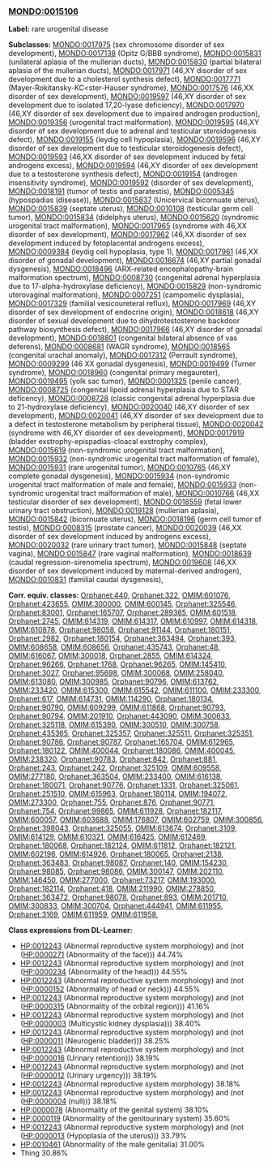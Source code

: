 
### [MONDO:0015106](http://purl.obolibrary.org/obo/MONDO_0015106)
**Label:** rare urogenital disease

**Subclasses:** [MONDO:0017975](http://purl.obolibrary.org/obo/MONDO_0017975) (sex chromosome disorder of sex development), [MONDO:0017138](http://purl.obolibrary.org/obo/MONDO_0017138) (Opitz G/BBB syndrome), [MONDO:0015831](http://purl.obolibrary.org/obo/MONDO_0015831) (unilateral aplasia of the mullerian ducts), [MONDO:0015830](http://purl.obolibrary.org/obo/MONDO_0015830) (partial bilateral aplasia of the mullerian ducts), [MONDO:0017971](http://purl.obolibrary.org/obo/MONDO_0017971) (46,XY disorder of sex development due to a cholesterol synthesis defect), [MONDO:0017771](http://purl.obolibrary.org/obo/MONDO_0017771) (Mayer-Rokitansky-KC<ster-Hauser syndrome), [MONDO:0017576](http://purl.obolibrary.org/obo/MONDO_0017576) (46,XX disorder of sex development), [MONDO:0019597](http://purl.obolibrary.org/obo/MONDO_0019597) (46,XY disorder of sex development due to isolated 17,20-lyase deficiency), [MONDO:0017970](http://purl.obolibrary.org/obo/MONDO_0017970) (46,XY disorder of sex development due to impaired androgen production), [MONDO:0019356](http://purl.obolibrary.org/obo/MONDO_0019356) (urogenital tract malformation), [MONDO:0019595](http://purl.obolibrary.org/obo/MONDO_0019595) (46,XY disorder of sex development due to adrenal and testicular steroidogenesis defect), [MONDO:0019155](http://purl.obolibrary.org/obo/MONDO_0019155) (leydig cell hypoplasia), [MONDO:0019596](http://purl.obolibrary.org/obo/MONDO_0019596) (46,XY disorder of sex development due to testicular steroidogenesis defect), [MONDO:0019593](http://purl.obolibrary.org/obo/MONDO_0019593) (46,XX disorder of sex development induced by fetal androgens excess), [MONDO:0019594](http://purl.obolibrary.org/obo/MONDO_0019594) (46,XY disorder of sex development due to a testosterone synthesis defect), [MONDO:0019154](http://purl.obolibrary.org/obo/MONDO_0019154) (androgen insensitivity syndrome), [MONDO:0019592](http://purl.obolibrary.org/obo/MONDO_0019592) (disorder of sex development), [MONDO:0018191](http://purl.obolibrary.org/obo/MONDO_0018191) (tumor of testis and paratestis), [MONDO:0005345](http://purl.obolibrary.org/obo/MONDO_0005345) (hypospadias (disease)), [MONDO:0015837](http://purl.obolibrary.org/obo/MONDO_0015837) (Unicervical bicornuate uterus), [MONDO:0015839](http://purl.obolibrary.org/obo/MONDO_0015839) (septate uterus), [MONDO:0010108](http://purl.obolibrary.org/obo/MONDO_0010108) (testicular germ cell tumor), [MONDO:0015834](http://purl.obolibrary.org/obo/MONDO_0015834) (didelphys uterus), [MONDO:0015620](http://purl.obolibrary.org/obo/MONDO_0015620) (syndromic urogenital tract malformation), [MONDO:0017965](http://purl.obolibrary.org/obo/MONDO_0017965) (syndrome with 46,XX disorder of sex development), [MONDO:0017962](http://purl.obolibrary.org/obo/MONDO_0017962) (46,XX disorder of sex development induced by fetoplacental androgens excess), [MONDO:0009384](http://purl.obolibrary.org/obo/MONDO_0009384) (leydig cell hypoplasia, type 1), [MONDO:0017961](http://purl.obolibrary.org/obo/MONDO_0017961) (46,XX disorder of gonadal development), [MONDO:0016674](http://purl.obolibrary.org/obo/MONDO_0016674) (46,XY partial gonadal dysgenesis), [MONDO:0018496](http://purl.obolibrary.org/obo/MONDO_0018496) (ARX-related encephalopathy-brain malformation spectrum), [MONDO:0008730](http://purl.obolibrary.org/obo/MONDO_0008730) (congenital adrenal hyperplasia due to 17-alpha-hydroxylase deficiency), [MONDO:0015829](http://purl.obolibrary.org/obo/MONDO_0015829) (non-syndromic uterovaginal malformation), [MONDO:0007251](http://purl.obolibrary.org/obo/MONDO_0007251) (campomelic dysplasia), [MONDO:0017329](http://purl.obolibrary.org/obo/MONDO_0017329) (familial vesicoureteral reflux), [MONDO:0017969](http://purl.obolibrary.org/obo/MONDO_0017969) (46,XY disorder of sex development of endocrine origin), [MONDO:0018618](http://purl.obolibrary.org/obo/MONDO_0018618) (46,XY disorder of sexual development due to dihydrotestosterone backdoor pathway biosynthesis defect), [MONDO:0017966](http://purl.obolibrary.org/obo/MONDO_0017966) (46,XY disorder of gonadal development), [MONDO:0018801](http://purl.obolibrary.org/obo/MONDO_0018801) (congenital bilateral absence of vas deferens), [MONDO:0008681](http://purl.obolibrary.org/obo/MONDO_0008681) (WAGR syndrome), [MONDO:0018565](http://purl.obolibrary.org/obo/MONDO_0018565) (congenital urachal anomaly), [MONDO:0017312](http://purl.obolibrary.org/obo/MONDO_0017312) (Perrault syndrome), [MONDO:0009299](http://purl.obolibrary.org/obo/MONDO_0009299) (46 XX gonadal dysgenesis), [MONDO:0019499](http://purl.obolibrary.org/obo/MONDO_0019499) (Turner syndrome), [MONDO:0018960](http://purl.obolibrary.org/obo/MONDO_0018960) (congenital primary megaureter), [MONDO:0019495](http://purl.obolibrary.org/obo/MONDO_0019495) (yolk sac tumor), [MONDO:0001325](http://purl.obolibrary.org/obo/MONDO_0001325) (penile cancer), [MONDO:0008725](http://purl.obolibrary.org/obo/MONDO_0008725) (congenital lipoid adrenal hyperplasia due to STAR deficency), [MONDO:0008728](http://purl.obolibrary.org/obo/MONDO_0008728) (classic congenital adrenal hyperplasia due to 21-hydroxylase deficiency), [MONDO:0020040](http://purl.obolibrary.org/obo/MONDO_0020040) (46,XY disorder of sex development), [MONDO:0020041](http://purl.obolibrary.org/obo/MONDO_0020041) (46,XY disorder of sex development due to a defect in testosterone metabolism by peripheral tissue), [MONDO:0020042](http://purl.obolibrary.org/obo/MONDO_0020042) (syndrome with 46,XY disorder of sex development), [MONDO:0017919](http://purl.obolibrary.org/obo/MONDO_0017919) (bladder exstrophy-epispadias-cloacal exstrophy complex), [MONDO:0015619](http://purl.obolibrary.org/obo/MONDO_0015619) (non-syndromic urogenital tract malformation), [MONDO:0015932](http://purl.obolibrary.org/obo/MONDO_0015932) (non-syndromic urogenital tract malformation of female), [MONDO:0015931](http://purl.obolibrary.org/obo/MONDO_0015931) (rare urogenital tumor), [MONDO:0010765](http://purl.obolibrary.org/obo/MONDO_0010765) (46,XY complete gonadal dysgenesis), [MONDO:0015934](http://purl.obolibrary.org/obo/MONDO_0015934) (non-syndromic urogenital tract malformation of male and female), [MONDO:0015933](http://purl.obolibrary.org/obo/MONDO_0015933) (non-syndromic urogenital tract malformation of male), [MONDO:0010766](http://purl.obolibrary.org/obo/MONDO_0010766) (46,XX testicular disorder of sex development), [MONDO:0018559](http://purl.obolibrary.org/obo/MONDO_0018559) (fetal lower urinary tract obstruction), [MONDO:0019128](http://purl.obolibrary.org/obo/MONDO_0019128) (mullerian aplasia), [MONDO:0015842](http://purl.obolibrary.org/obo/MONDO_0015842) (bicornuate uterus), [MONDO:0018196](http://purl.obolibrary.org/obo/MONDO_0018196) (germ cell tumor of testis), [MONDO:0008315](http://purl.obolibrary.org/obo/MONDO_0008315) (prostate cancer), [MONDO:0020039](http://purl.obolibrary.org/obo/MONDO_0020039) (46,XX disorder of sex development induced by androgens excess), [MONDO:0020032](http://purl.obolibrary.org/obo/MONDO_0020032) (rare urinary tract tumor), [MONDO:0015848](http://purl.obolibrary.org/obo/MONDO_0015848) (septate vagina), [MONDO:0015847](http://purl.obolibrary.org/obo/MONDO_0015847) (rare vaginal malformation), [MONDO:0018639](http://purl.obolibrary.org/obo/MONDO_0018639) (caudal regression-sirenomelia spectrum), [MONDO:0019608](http://purl.obolibrary.org/obo/MONDO_0019608) (46,XX disorder of sex development induced by maternal-derived androgen), [MONDO:0010831](http://purl.obolibrary.org/obo/MONDO_0010831) (familial caudal dysgenesis), 

**Corr. equiv. classes:** [Orphanet:440](http://www.orpha.net/ORDO/Orphanet_440), [Orphanet:322](http://www.orpha.net/ORDO/Orphanet_322), [OMIM:601076](http://purl.obolibrary.org/obo/OMIM_601076), [Orphanet:423655](http://www.orpha.net/ORDO/Orphanet_423655), [OMIM:300000](http://purl.obolibrary.org/obo/OMIM_300000), [OMIM:600145](http://purl.obolibrary.org/obo/OMIM_600145), [Orphanet:325546](http://www.orpha.net/ORDO/Orphanet_325546), [Orphanet:83001](http://www.orpha.net/ORDO/Orphanet_83001), [Orphanet:165707](http://www.orpha.net/ORDO/Orphanet_165707), [Orphanet:289365](http://www.orpha.net/ORDO/Orphanet_289365), [OMIM:601518](http://purl.obolibrary.org/obo/OMIM_601518), [Orphanet:2745](http://www.orpha.net/ORDO/Orphanet_2745), [OMIM:614319](http://purl.obolibrary.org/obo/OMIM_614319), [OMIM:614317](http://purl.obolibrary.org/obo/OMIM_614317), [OMIM:610997](http://purl.obolibrary.org/obo/OMIM_610997), [OMIM:614318](http://purl.obolibrary.org/obo/OMIM_614318), [OMIM:610878](http://purl.obolibrary.org/obo/OMIM_610878), [Orphanet:98058](http://www.orpha.net/ORDO/Orphanet_98058), [Orphanet:91144](http://www.orpha.net/ORDO/Orphanet_91144), [Orphanet:180151](http://www.orpha.net/ORDO/Orphanet_180151), [Orphanet:2982](http://www.orpha.net/ORDO/Orphanet_2982), [Orphanet:180154](http://www.orpha.net/ORDO/Orphanet_180154), [Orphanet:363494](http://www.orpha.net/ORDO/Orphanet_363494), [Orphanet:393](http://www.orpha.net/ORDO/Orphanet_393), [OMIM:608658](http://purl.obolibrary.org/obo/OMIM_608658), [OMIM:608656](http://purl.obolibrary.org/obo/OMIM_608656), [Orphanet:435743](http://www.orpha.net/ORDO/Orphanet_435743), [Orphanet:48](http://www.orpha.net/ORDO/Orphanet_48), [OMIM:616067](http://purl.obolibrary.org/obo/OMIM_616067), [OMIM:300018](http://purl.obolibrary.org/obo/OMIM_300018), [Orphanet:2855](http://www.orpha.net/ORDO/Orphanet_2855), [OMIM:614324](http://purl.obolibrary.org/obo/OMIM_614324), [Orphanet:96266](http://www.orpha.net/ORDO/Orphanet_96266), [Orphanet:1768](http://www.orpha.net/ORDO/Orphanet_1768), [Orphanet:96265](http://www.orpha.net/ORDO/Orphanet_96265), [OMIM:145410](http://purl.obolibrary.org/obo/OMIM_145410), [Orphanet:3027](http://www.orpha.net/ORDO/Orphanet_3027), [Orphanet:95698](http://www.orpha.net/ORDO/Orphanet_95698), [OMIM:300068](http://purl.obolibrary.org/obo/OMIM_300068), [OMIM:258040](http://purl.obolibrary.org/obo/OMIM_258040), [OMIM:613080](http://purl.obolibrary.org/obo/OMIM_613080), [OMIM:300985](http://purl.obolibrary.org/obo/OMIM_300985), [Orphanet:90796](http://www.orpha.net/ORDO/Orphanet_90796), [OMIM:613762](http://purl.obolibrary.org/obo/OMIM_613762), [OMIM:233420](http://purl.obolibrary.org/obo/OMIM_233420), [OMIM:615300](http://purl.obolibrary.org/obo/OMIM_615300), [OMIM:615542](http://purl.obolibrary.org/obo/OMIM_615542), [OMIM:611100](http://purl.obolibrary.org/obo/OMIM_611100), [OMIM:233300](http://purl.obolibrary.org/obo/OMIM_233300), [Orphanet:617](http://www.orpha.net/ORDO/Orphanet_617), [OMIM:614731](http://purl.obolibrary.org/obo/OMIM_614731), [OMIM:114290](http://purl.obolibrary.org/obo/OMIM_114290), [Orphanet:180134](http://www.orpha.net/ORDO/Orphanet_180134), [Orphanet:90790](http://www.orpha.net/ORDO/Orphanet_90790), [OMIM:609299](http://purl.obolibrary.org/obo/OMIM_609299), [OMIM:611868](http://purl.obolibrary.org/obo/OMIM_611868), [Orphanet:90793](http://www.orpha.net/ORDO/Orphanet_90793), [Orphanet:90794](http://www.orpha.net/ORDO/Orphanet_90794), [OMIM:201910](http://purl.obolibrary.org/obo/OMIM_201910), [Orphanet:443090](http://www.orpha.net/ORDO/Orphanet_443090), [OMIM:300633](http://purl.obolibrary.org/obo/OMIM_300633), [Orphanet:325118](http://www.orpha.net/ORDO/Orphanet_325118), [OMIM:615390](http://purl.obolibrary.org/obo/OMIM_615390), [OMIM:300510](http://purl.obolibrary.org/obo/OMIM_300510), [OMIM:300758](http://purl.obolibrary.org/obo/OMIM_300758), [Orphanet:435365](http://www.orpha.net/ORDO/Orphanet_435365), [Orphanet:325357](http://www.orpha.net/ORDO/Orphanet_325357), [Orphanet:325511](http://www.orpha.net/ORDO/Orphanet_325511), [Orphanet:325351](http://www.orpha.net/ORDO/Orphanet_325351), [Orphanet:90786](http://www.orpha.net/ORDO/Orphanet_90786), [Orphanet:90787](http://www.orpha.net/ORDO/Orphanet_90787), [Orphanet:165704](http://www.orpha.net/ORDO/Orphanet_165704), [OMIM:612965](http://purl.obolibrary.org/obo/OMIM_612965), [Orphanet:180122](http://www.orpha.net/ORDO/Orphanet_180122), [OMIM:400044](http://purl.obolibrary.org/obo/OMIM_400044), [Orphanet:180086](http://www.orpha.net/ORDO/Orphanet_180086), [OMIM:400045](http://purl.obolibrary.org/obo/OMIM_400045), [OMIM:238320](http://purl.obolibrary.org/obo/OMIM_238320), [Orphanet:90783](http://www.orpha.net/ORDO/Orphanet_90783), [Orphanet:842](http://www.orpha.net/ORDO/Orphanet_842), [Orphanet:881](http://www.orpha.net/ORDO/Orphanet_881), [Orphanet:243](http://www.orpha.net/ORDO/Orphanet_243), [Orphanet:242](http://www.orpha.net/ORDO/Orphanet_242), [Orphanet:325109](http://www.orpha.net/ORDO/Orphanet_325109), [OMIM:609558](http://purl.obolibrary.org/obo/OMIM_609558), [OMIM:277180](http://purl.obolibrary.org/obo/OMIM_277180), [Orphanet:363504](http://www.orpha.net/ORDO/Orphanet_363504), [OMIM:233400](http://purl.obolibrary.org/obo/OMIM_233400), [OMIM:616138](http://purl.obolibrary.org/obo/OMIM_616138), [Orphanet:180071](http://www.orpha.net/ORDO/Orphanet_180071), [Orphanet:90776](http://www.orpha.net/ORDO/Orphanet_90776), [Orphanet:1331](http://www.orpha.net/ORDO/Orphanet_1331), [Orphanet:325061](http://www.orpha.net/ORDO/Orphanet_325061), [Orphanet:251510](http://www.orpha.net/ORDO/Orphanet_251510), [OMIM:615963](http://purl.obolibrary.org/obo/OMIM_615963), [Orphanet:180114](http://www.orpha.net/ORDO/Orphanet_180114), [OMIM:194072](http://purl.obolibrary.org/obo/OMIM_194072), [OMIM:273300](http://purl.obolibrary.org/obo/OMIM_273300), [Orphanet:755](http://www.orpha.net/ORDO/Orphanet_755), [Orphanet:876](http://www.orpha.net/ORDO/Orphanet_876), [Orphanet:90771](http://www.orpha.net/ORDO/Orphanet_90771), [Orphanet:754](http://www.orpha.net/ORDO/Orphanet_754), [Orphanet:99865](http://www.orpha.net/ORDO/Orphanet_99865), [OMIM:611928](http://purl.obolibrary.org/obo/OMIM_611928), [Orphanet:182117](http://www.orpha.net/ORDO/Orphanet_182117), [OMIM:600057](http://purl.obolibrary.org/obo/OMIM_600057), [OMIM:603688](http://purl.obolibrary.org/obo/OMIM_603688), [OMIM:176807](http://purl.obolibrary.org/obo/OMIM_176807), [OMIM:602759](http://purl.obolibrary.org/obo/OMIM_602759), [OMIM:300856](http://purl.obolibrary.org/obo/OMIM_300856), [Orphanet:398043](http://www.orpha.net/ORDO/Orphanet_398043), [Orphanet:325055](http://www.orpha.net/ORDO/Orphanet_325055), [OMIM:613674](http://purl.obolibrary.org/obo/OMIM_613674), [Orphanet:3109](http://www.orpha.net/ORDO/Orphanet_3109), [OMIM:614129](http://purl.obolibrary.org/obo/OMIM_614129), [OMIM:610321](http://purl.obolibrary.org/obo/OMIM_610321), [OMIM:616425](http://purl.obolibrary.org/obo/OMIM_616425), [OMIM:612469](http://purl.obolibrary.org/obo/OMIM_612469), [Orphanet:180068](http://www.orpha.net/ORDO/Orphanet_180068), [Orphanet:182124](http://www.orpha.net/ORDO/Orphanet_182124), [OMIM:611812](http://purl.obolibrary.org/obo/OMIM_611812), [Orphanet:182121](http://www.orpha.net/ORDO/Orphanet_182121), [OMIM:602196](http://purl.obolibrary.org/obo/OMIM_602196), [OMIM:614926](http://purl.obolibrary.org/obo/OMIM_614926), [Orphanet:180065](http://www.orpha.net/ORDO/Orphanet_180065), [Orphanet:2138](http://www.orpha.net/ORDO/Orphanet_2138), [Orphanet:363483](http://www.orpha.net/ORDO/Orphanet_363483), [Orphanet:98087](http://www.orpha.net/ORDO/Orphanet_98087), [Orphanet:140](http://www.orpha.net/ORDO/Orphanet_140), [OMIM:154230](http://purl.obolibrary.org/obo/OMIM_154230), [Orphanet:98085](http://www.orpha.net/ORDO/Orphanet_98085), [Orphanet:98086](http://www.orpha.net/ORDO/Orphanet_98086), [OMIM:300147](http://purl.obolibrary.org/obo/OMIM_300147), [OMIM:202110](http://purl.obolibrary.org/obo/OMIM_202110), [OMIM:146450](http://purl.obolibrary.org/obo/OMIM_146450), [OMIM:277000](http://purl.obolibrary.org/obo/OMIM_277000), [Orphanet:73217](http://www.orpha.net/ORDO/Orphanet_73217), [OMIM:193000](http://purl.obolibrary.org/obo/OMIM_193000), [Orphanet:182114](http://www.orpha.net/ORDO/Orphanet_182114), [Orphanet:418](http://www.orpha.net/ORDO/Orphanet_418), [OMIM:211990](http://purl.obolibrary.org/obo/OMIM_211990), [OMIM:278850](http://purl.obolibrary.org/obo/OMIM_278850), [Orphanet:363472](http://www.orpha.net/ORDO/Orphanet_363472), [Orphanet:98078](http://www.orpha.net/ORDO/Orphanet_98078), [Orphanet:893](http://www.orpha.net/ORDO/Orphanet_893), [OMIM:201710](http://purl.obolibrary.org/obo/OMIM_201710), [OMIM:300833](http://purl.obolibrary.org/obo/OMIM_300833), [OMIM:300704](http://purl.obolibrary.org/obo/OMIM_300704), [Orphanet:444941](http://www.orpha.net/ORDO/Orphanet_444941), [OMIM:611955](http://purl.obolibrary.org/obo/OMIM_611955), [Orphanet:3169](http://www.orpha.net/ORDO/Orphanet_3169), [OMIM:611959](http://purl.obolibrary.org/obo/OMIM_611959), [OMIM:611958](http://purl.obolibrary.org/obo/OMIM_611958), 

**Class expressions from DL-Learner:**

- [HP:0012243](http://purl.obolibrary.org/obo/HP_0012243) (Abnormal reproductive system morphology) and (not ([HP:0000271](http://purl.obolibrary.org/obo/HP_0000271) (Abnormality of the face))) 44.74%
- [HP:0012243](http://purl.obolibrary.org/obo/HP_0012243) (Abnormal reproductive system morphology) and (not ([HP:0000234](http://purl.obolibrary.org/obo/HP_0000234) (Abnormality of the head))) 44.55%
- [HP:0012243](http://purl.obolibrary.org/obo/HP_0012243) (Abnormal reproductive system morphology) and (not ([HP:0000152](http://purl.obolibrary.org/obo/HP_0000152) (Abnormality of head or neck))) 44.55%
- [HP:0012243](http://purl.obolibrary.org/obo/HP_0012243) (Abnormal reproductive system morphology) and (not ([HP:0000315](http://purl.obolibrary.org/obo/HP_0000315) (Abnormality of the orbital region))) 41.16%
- [HP:0012243](http://purl.obolibrary.org/obo/HP_0012243) (Abnormal reproductive system morphology) and (not ([HP:0000003](http://purl.obolibrary.org/obo/HP_0000003) (Multicystic kidney dysplasia))) 38.40%
- [HP:0012243](http://purl.obolibrary.org/obo/HP_0012243) (Abnormal reproductive system morphology) and (not ([HP:0000011](http://purl.obolibrary.org/obo/HP_0000011) (Neurogenic bladder))) 38.25%
- [HP:0012243](http://purl.obolibrary.org/obo/HP_0012243) (Abnormal reproductive system morphology) and (not ([HP:0000016](http://purl.obolibrary.org/obo/HP_0000016) (Urinary retention))) 38.19%
- [HP:0012243](http://purl.obolibrary.org/obo/HP_0012243) (Abnormal reproductive system morphology) and (not ([HP:0000012](http://purl.obolibrary.org/obo/HP_0000012) (Urinary urgency))) 38.19%
- [HP:0012243](http://purl.obolibrary.org/obo/HP_0012243) (Abnormal reproductive system morphology) 38.18%
- [HP:0012243](http://purl.obolibrary.org/obo/HP_0012243) (Abnormal reproductive system morphology) and (not ([HP:0000004](http://purl.obolibrary.org/obo/HP_0000004) (null))) 38.18%
- [HP:0000078](http://purl.obolibrary.org/obo/HP_0000078) (Abnormality of the genital system) 38.10%
- [HP:0000119](http://purl.obolibrary.org/obo/HP_0000119) (Abnormality of the genitourinary system) 35.60%
- [HP:0012243](http://purl.obolibrary.org/obo/HP_0012243) (Abnormal reproductive system morphology) and (not ([HP:0000013](http://purl.obolibrary.org/obo/HP_0000013) (Hypoplasia of the uterus))) 33.79%
- [HP:0010461](http://purl.obolibrary.org/obo/HP_0010461) (Abnormality of the male genitalia) 31.00%
- Thing 30.86%


